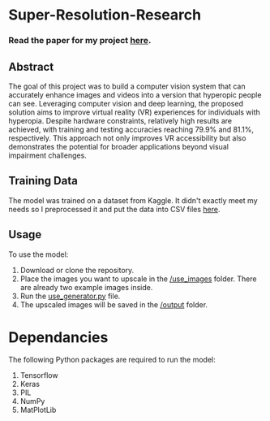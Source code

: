 # Super-Resolution-Research

### Read the paper for my project [here](https://docs.google.com/document/d/1QNaife9gFpC0sPLoqbTMLohvqakh48oBw7It5ORFvb4/edit?usp=sharing).

## Abstract
The goal of this project was to build a computer vision system that can accurately enhance images and videos into a version that hyperopic people can see. Leveraging computer vision and deep learning, the proposed solution aims to improve virtual reality (VR) experiences for individuals with hyperopia. Despite hardware constraints, relatively high results are achieved, with training and testing accuracies reaching 79.9% and 81.1%, respectively. This approach not only improves VR accessibility but also demonstrates the potential for broader applications beyond visual impairment challenges.

## Training Data
The model was trained on a dataset from Kaggle. It didn't exactly meet my needs so I preprocessed it and put the data into CSV files [here](https://www.kaggle.com/datasets/youssefa12345/super-resolution-2/).

## Usage
To use the model:
  1. Download or clone the repository.
  2. Place the images you want to upscale in the [/use_images](use_images) folder. There are already two example images inside.
  3. Run the [use_generator.py](use_generator.py) file.
  4. The upscaled images will be saved in the [/output](output) folder.

# Dependancies
The following Python packages are required to run the model:
  1. Tensorflow
  2. Keras
  3. PIL
  4. NumPy
  5. MatPlotLib
